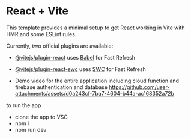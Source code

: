 # React + Vite

This template provides a minimal setup to get React working in Vite with HMR and some ESLint rules.

Currently, two official plugins are available:

- [@vitejs/plugin-react](https://github.com/vitejs/vite-plugin-react/blob/main/packages/plugin-react/README.md) uses [Babel](https://babeljs.io/) for Fast Refresh
- [@vitejs/plugin-react-swc](https://github.com/vitejs/vite-plugin-react-swc) uses [SWC](https://swc.rs/) for Fast Refresh

- Demo video for the entire application including cloud function and firebase authentication and database
https://github.com/user-attachments/assets/d0a243cf-7ba7-4604-b44a-ac168352a72b

to run the app 
- clone the app to VSC
- npm i
- npm run dev
